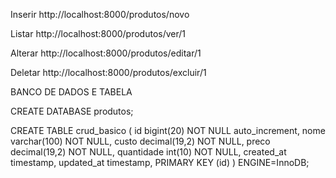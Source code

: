 Inserir
http://localhost:8000/produtos/novo

Listar
http://localhost:8000/produtos/ver/1

Alterar
http://localhost:8000/produtos/editar/1

Deletar
http://localhost:8000/produtos/excluir/1


BANCO DE DADOS E TABELA

CREATE DATABASE produtos;

CREATE TABLE crud_basico (
	id bigint(20) NOT NULL auto_increment,
	nome varchar(100) NOT NULL,
	custo decimal(19,2) NOT NULL,
	preco decimal(19,2) NOT NULL,
	quantidade int(10) NOT NULL,
	created_at timestamp,
	updated_at timestamp,
	PRIMARY KEY (id)
) ENGINE=InnoDB;

